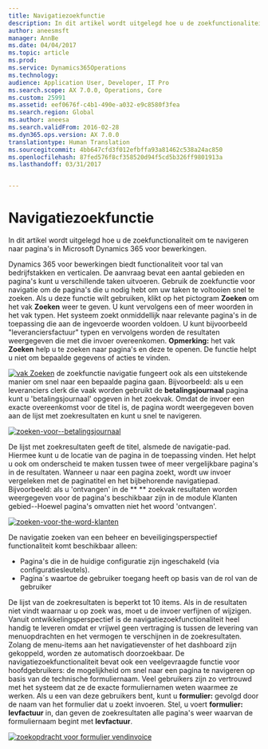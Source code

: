 ```yaml
---
title: Navigatiezoekfunctie
description: In dit artikel wordt uitgelegd hoe u de zoekfunctionaliteit om te navigeren naar pagina&quot;s in Microsoft Dynamics 365 voor bewerkingen.
author: aneesmsft
manager: AnnBe
ms.date: 04/04/2017
ms.topic: article
ms.prod: 
ms.service: Dynamics365Operations
ms.technology: 
audience: Application User, Developer, IT Pro
ms.search.scope: AX 7.0.0, Operations, Core
ms.custom: 25991
ms.assetid: eef0676f-c4b1-490e-a032-e9c8580f3fea
ms.search.region: Global
ms.author: aneesa
ms.search.validFrom: 2016-02-28
ms.dyn365.ops.version: AX 7.0.0
translationtype: Human Translation
ms.sourcegitcommit: 4bb647cfd3f012efbffa93a81462c538a24ac850
ms.openlocfilehash: 87fed576f8cf358520d94f5cd5b326ff9801913a
ms.lasthandoff: 03/31/2017


---
```


# <a name="navigation-search"></a>Navigatiezoekfunctie

In dit artikel wordt uitgelegd hoe u de zoekfunctionaliteit om te navigeren naar pagina's in Microsoft Dynamics 365 voor bewerkingen.

Dynamics 365 voor bewerkingen biedt functionaliteit voor tal van bedrijfstakken en verticalen. De aanvraag bevat een aantal gebieden en pagina's kunt u verschillende taken uitvoeren. Gebruik de zoekfunctie voor navigatie om de pagina's die u nodig hebt om uw taken te voltooien snel te zoeken. Als u deze functie wilt gebruiken, klikt op het pictogram **Zoeken** om het vak **Zoeken** weer te geven. U kunt vervolgens een of meer woorden in het vak typen. Het systeem zoekt onmiddellijk naar relevante pagina's in de toepassing die aan de ingevoerde woorden voldoen. U kunt bijvoorbeeld "leveranciersfactuur" typen en vervolgens worden de resultaten weergegeven die met die invoer overeenkomen. **Opmerking:** het vak **Zoeken** help u te zoeken naar pagina's en deze te openen. De functie helpt u niet om bepaalde gegevens of acties te vinden. 

[![vak Zoeken](./media/search-box.png)](./media/search-box.png) de zoekfunctie navigatie fungeert ook als een uitstekende manier om snel naar een bepaalde pagina gaan. Bijvoorbeeld: als u een leveranciers clerk die vaak worden gebruikt de **betalingsjournaal** pagina kunt u 'betalingsjournaal' opgeven in het zoekvak. Omdat de invoer een exacte overeenkomst voor de titel is, de pagina wordt weergegeven boven aan de lijst met zoekresultaten en kunt u snel te navigeren. 

[![zoeken-voor--betalingsjournaal](./media/searching-for-payment-journal.png)](./media/searching-for-payment-journal.png) 

De lijst met zoekresultaten geeft de titel, alsmede de navigatie-pad. Hiermee kunt u de locatie van de pagina in de toepassing vinden. Het helpt u ook om onderscheid te maken tussen twee of meer vergelijkbare pagina's in de resultaten. Wanneer u naar een pagina zoekt, wordt uw invoer vergeleken met de paginatitel en het bijbehorende navigatiepad. Bijvoorbeeld: als u 'ontvangen' in de ** ** zoekvak resultaten worden weergegeven voor de pagina's beschikbaar zijn in de module Klanten gebied--Hoewel pagina's omvatten niet het woord 'ontvangen'. 

[![zoeken-voor-the-word-klanten](./media/search-for-the-word-receivable.png)](./media/search-for-the-word-receivable.png) 

De navigatie zoeken van een beheer en beveiligingsperspectief functionaliteit komt beschikbaar alleen:

-   Pagina's die in de huidige configuratie zijn ingeschakeld (via configuratiesleutels).
-   Pagina´s waartoe de gebruiker toegang heeft op basis van de rol van de gebruiker

De lijst van de zoekresultaten is beperkt tot 10 items. Als in de resultaten niet vindt waarnaar u op zoek was, moet u de invoer verfijnen of wijzigen. Vanuit ontwikkelingsperspectief is de navigatiezoekfunctionaliteit heel handig te leveren omdat er vrijwel geen vertraging is tussen de levering van menuopdrachten en het vermogen te verschijnen in de zoekresultaten. Zolang de menu-items aan het navigatievenster of het dashboard zijn gekoppeld, worden ze automatisch doorzoekbaar. De navigatiezoekfunctionaliteit bevat ook een veelgevraagde functie voor hoofdgebruikers: de mogelijkheid om snel naar een pagina te navigeren op basis van de technische formuliernaam. Veel gebruikers zijn zo vertrouwd met het systeem dat ze de exacte formuliernamen weten waarmee ze werken. Als u een van deze gebruikers bent, kunt u **formulier:** gevolgd door de naam van het formulier dat u zoekt invoeren. Stel, u voert **formulier: levfactuur** in, dan geven de zoekresultaten alle pagina's weer waarvan de formuliernaam begint met **levfactuur**. 

[![zoekopdracht voor formulier vendinvoice](./media/search-for-form-vendinvoice.png)](./media/search-for-form-vendinvoice.png)


